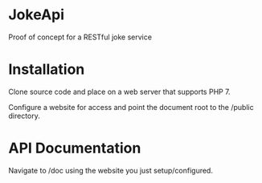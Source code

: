 # JokeApi
Proof of concept for a RESTful joke service

# Installation
Clone source code and place on a web server that supports PHP 7.

Configure a website for access and point the document root to the /public directory.

# API Documentation
Navigate to /doc using the website you just setup/configured.
